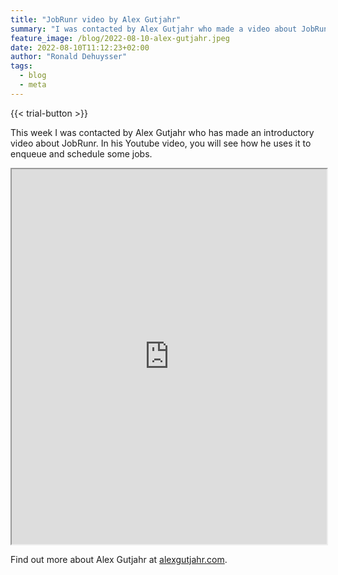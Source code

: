 ```yaml
---
title: "JobRunr video by Alex Gutjahr"
summary: "I was contacted by Alex Gutjahr who made a video about JobRunr!"
feature_image: /blog/2022-08-10-alex-gutjahr.jpeg
date: 2022-08-10T11:12:23+02:00
author: "Ronald Dehuysser"
tags:
  - blog
  - meta
---
```

{{< trial-button >}}

This week I was contacted by Alex Gutjahr who has made an introductory video about JobRunr. In his Youtube video, you will see how he uses it to enqueue and schedule some jobs.

<iframe width="100%" height="600px" src="https://www.youtube.com/embed/jxNTpfVft-M?autoplay=1&mute=1">
</iframe>

Find out more about Alex Gutjahr at [alexgutjahr.com](https://www.alexgutjahr.com/).